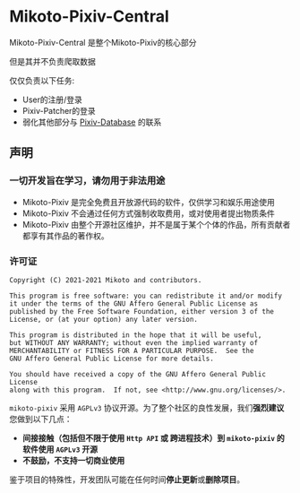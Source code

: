# Mikoto-Pixiv-Central

Mikoto-Pixiv-Central 是整个Mikoto-Pixiv的核心部分

但是其并不负责爬取数据

仅仅负责以下任务:

- User的注册/登录
- Pixiv-Patcher的登录
- 弱化其他部分与 [Pixiv-Database](https://github.com/mikoto2464/pixiv-database) 的联系

## 声明

### 一切开发旨在学习，请勿用于非法用途

- Mikoto-Pixiv 是完全免费且开放源代码的软件，仅供学习和娱乐用途使用
- Mikoto-Pixiv 不会通过任何方式强制收取费用，或对使用者提出物质条件
- Mikoto-Pixiv 由整个开源社区维护，并不是属于某个个体的作品，所有贡献者都享有其作品的著作权。

### 许可证

    Copyright (C) 2021-2021 Mikoto and contributors.

    This program is free software: you can redistribute it and/or modify
    it under the terms of the GNU Affero General Public License as
    published by the Free Software Foundation, either version 3 of the
    License, or (at your option) any later version.

    This program is distributed in the hope that it will be useful,
    but WITHOUT ANY WARRANTY; without even the implied warranty of
    MERCHANTABILITY or FITNESS FOR A PARTICULAR PURPOSE.  See the
    GNU Affero General Public License for more details.

    You should have received a copy of the GNU Affero General Public License
    along with this program.  If not, see <http://www.gnu.org/licenses/>.

`mikoto-pixiv` 采用 `AGPLv3` 协议开源。为了整个社区的良性发展，我们**强烈建议**您做到以下几点：

- **间接接触（包括但不限于使用 `Http API` 或 跨进程技术）到 `mikoto-pixiv` 的软件使用 `AGPLv3` 开源**
- **不鼓励，不支持一切商业使用**

鉴于项目的特殊性，开发团队可能在任何时间**停止更新**或**删除项目**。
